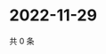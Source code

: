 # 2022-11-29

共 0 条

<!-- BEGIN WEIBO -->
<!-- 最后更新时间 Tue Nov 29 2022 01:14:18 GMT+0800 (China Standard Time) -->

<!-- END WEIBO -->
